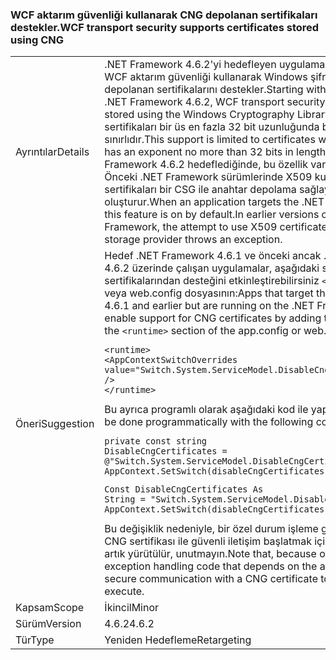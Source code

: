 ### <a name="wcf-transport-security-supports-certificates-stored-using-cng"></a><span data-ttu-id="bdf3b-101">WCF aktarım güvenliği kullanarak CNG depolanan sertifikaları destekler.</span><span class="sxs-lookup"><span data-stu-id="bdf3b-101">WCF transport security supports certificates stored using CNG</span></span>

|   |   |
|---|---|
|<span data-ttu-id="bdf3b-102">Ayrıntılar</span><span class="sxs-lookup"><span data-stu-id="bdf3b-102">Details</span></span>|<span data-ttu-id="bdf3b-103">.NET Framework 4.6.2'yi hedefleyen uygulamalar ile başlayarak, WCF aktarım güvenliği kullanarak Windows şifreleme kitaplığı (CNG) depolanan sertifikalarını destekler.</span><span class="sxs-lookup"><span data-stu-id="bdf3b-103">Starting with apps that target the .NET Framework 4.6.2, WCF transport security supports certificates stored using the Windows Cryptography Library (CNG).</span></span> <span data-ttu-id="bdf3b-104">Bu destek sertifikaları bir üs en fazla 32 bit uzunluğunda bir ortak anahtar ile sınırlıdır.</span><span class="sxs-lookup"><span data-stu-id="bdf3b-104">This support is limited to certificates with a public key that has an exponent no more than 32 bits in length.</span></span> <span data-ttu-id="bdf3b-105">Bir uygulamayı .NET Framework 4.6.2 hedeflediğinde, bu özellik varsayılan olarak açıktır. Önceki .NET Framework sürümlerinde X509 kullanma girişimi sertifikaları bir CSG ile anahtar depolama sağlayıcısı, bir özel durum oluşturur.</span><span class="sxs-lookup"><span data-stu-id="bdf3b-105">When an application targets the .NET Framework 4.6.2, this feature is on by default.In earlier versions of the .NET Framework, the attempt to use X509 certificates with a CSG key storage provider throws an exception.</span></span>|
|<span data-ttu-id="bdf3b-106">Öneri</span><span class="sxs-lookup"><span data-stu-id="bdf3b-106">Suggestion</span></span>|<span data-ttu-id="bdf3b-107">Hedef .NET Framework 4.6.1 ve önceki ancak .NET Framework 4.6.2 üzerinde çalışan uygulamalar, aşağıdaki satırı ekleyerek CNG sertifikalarından desteğini etkinleştirebilirsiniz <code>&lt;runtime&gt;</code> app.config veya web.config dosyasının:</span><span class="sxs-lookup"><span data-stu-id="bdf3b-107">Apps that target the .NET Framework 4.6.1 and earlier but are running on the .NET Framework 4.6.2 can enable support for CNG certificates by adding the following line to the <code>&lt;runtime&gt;</code> section of the app.config or web.config file:</span></span><pre><code class="lang-xml">&lt;runtime&gt;&#13;&#10;&lt;AppContextSwitchOverrides value=&quot;Switch.System.ServiceModel.DisableCngCertificates=false&quot; /&gt;&#13;&#10;&lt;/runtime&gt;&#13;&#10;</code></pre><span data-ttu-id="bdf3b-108">Bu ayrıca programlı olarak aşağıdaki kod ile yapılabilir:</span><span class="sxs-lookup"><span data-stu-id="bdf3b-108">This can also be done programmatically with the following code:</span></span><pre><code class="lang-cs">private const string DisableCngCertificates = @&quot;Switch.System.ServiceModel.DisableCngCertificate&quot;;&#13;&#10;AppContext.SetSwitch(disableCngCertificates, false);&#13;&#10;</code></pre><pre><code class="lang-vb">Const DisableCngCertificates As String = &quot;Switch.System.ServiceModel.DisableCngCertificates&quot;&#13;&#10;AppContext.SetSwitch(disableCngCertificates, False)&#13;&#10;</code></pre><span data-ttu-id="bdf3b-109">Bu değişiklik nedeniyle, bir özel durum işleme girişimi başarısız bir CNG sertifikası ile güvenli iletişim başlatmak için bağımlı kodunu artık yürütülür, unutmayın.</span><span class="sxs-lookup"><span data-stu-id="bdf3b-109">Note that, because of this change, any exception handling code that depends on the attempt to initiate secure communication with a CNG certificate to fail will no longer execute.</span></span>|
|<span data-ttu-id="bdf3b-110">Kapsam</span><span class="sxs-lookup"><span data-stu-id="bdf3b-110">Scope</span></span>|<span data-ttu-id="bdf3b-111">İkincil</span><span class="sxs-lookup"><span data-stu-id="bdf3b-111">Minor</span></span>|
|<span data-ttu-id="bdf3b-112">Sürüm</span><span class="sxs-lookup"><span data-stu-id="bdf3b-112">Version</span></span>|<span data-ttu-id="bdf3b-113">4.6.2</span><span class="sxs-lookup"><span data-stu-id="bdf3b-113">4.6.2</span></span>|
|<span data-ttu-id="bdf3b-114">Tür</span><span class="sxs-lookup"><span data-stu-id="bdf3b-114">Type</span></span>|<span data-ttu-id="bdf3b-115">Yeniden Hedefleme</span><span class="sxs-lookup"><span data-stu-id="bdf3b-115">Retargeting</span></span>|

